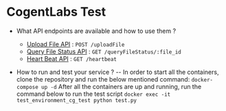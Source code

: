 # CogentLabs Test

- What API endpoints are available and how to use them ?
    * [Upload File API](docs/uploadFile.md) : `POST /uploadFile`
    * [Query File Status API](docs/queryFileStatus.md) : `GET /queryFileStatus/:file_id`
    * [Heart Beat API](docs/heartbeat.md) : `GET /heartbeat`

- How to run and test your service ?
-- In order to start all the containers, clone the repository and run the below mentioned command:
      ```docker-compose up -d```
      After all the containers are up and running, run the command below to run the test script
      ```docker exec -it test_environment_cg_test python test.py```
